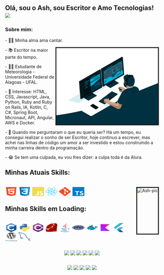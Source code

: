 ## Olá, sou o Ash, sou Escritor e Amo Tecnologias! <img src="https://raw.githubusercontent.com/iampavangandhi/iampavangandhi/master/gifs/Hi.gif" width="30px"></h2>  

### Sobre mim:
<div>
  <p> - 🎵🎶 Minha alma ama cantar.</p>  <img align = "right" alt = "Ash-gif" height = "250" border= "3px;" src = "programacao1.gif?raw=true">
</div>
<div>
  <p> - 📚 Escritor na maior parte do tempo. </p>
  <p> - 👨‍🎓 Estudante de Meteorologia - Universidade Federal de Alagoas - UFAL.</p>
  <p> - 🎯 Interesse: HTML, CSS, Javascript, Java, Python, Ruby and Ruby on Rails, IA, Kotlin, C, C#, Spring Boot, Micronaut, API, Angular, AWS e Docker.</p>
  <p> - 📖 Quando me perguntaram o que eu queria ser? Há um tempo, eu consegui realizar o sonho de ser Escritor, hoje continuo a escrever, mas achei nas linhas de código um amor a ser investido e estou construindo a minha carreira dentro da programação.</p>
  <p> - 😂 Se tem uma culpada, eu vou lhes dizer: a culpa toda é da Alura.</p>  
</div>

##
 
  ## Minhas Atuais Skills:
<div style = "display: inline_block"> <br>
  <img align = "center" alt = "Ash-HTML" height = "30" width = "40" src = "https://raw.githubusercontent.com/devicons/devicon/master/icons/html5/html5-original.svg ">
  <img align = "center" alt = "Ash-CSS" height = "30" width = "40" src = "https://raw.githubusercontent.com/devicons/devicon/master/icons/css3/css3-original.svg ">
  <img align = "center" alt = "Ash-Js" height = "30" width = "40" src = "https://raw.githubusercontent.com/devicons/devicon/master/icons/javascript/javascript-plain.svg ">
  <img align = "center" alt = "Ash-React" height = "30" width = "40" src = "https://raw.githubusercontent.com/devicons/devicon/master/icons/react/react-original.svg ">
  <img align = "center" alt = "Ash-React" height = "30" width = "40" src = "https://raw.githubusercontent.com/devicons/devicon/master/icons/git/git-original.svg ">
  <img align = "center" alt = "Ash-Ts" height = "30" width = "40" src = "https://raw.githubusercontent.com/devicons/devicon/master/icons/typescript/typescript-plain.svg ">
  <img align = "right" alt = "Ash-pic" height = "150" border= "3px;" src = "https://avatars.githubusercontent.com/u/81665287?v=4">
  

</div>
  
  ## Minhas Skills em Loading: 
 <div style = "display: inline_block"> <br>
   <img align = "center" alt = "Ash-C" height = "30" width = "40" src = "https://raw.githubusercontent.com/devicons/devicon/master/icons/c/c-original.svg "> 
   <img align = "center" alt = "Ash-Python" height = "30" width = "40" src = "https://raw.githubusercontent.com/devicons/devicon/master/icons/python/python-original.svg ">
   <img align = "center" alt = "Ash-Csharp" height = "30" width = "40" src = "https://raw.githubusercontent.com/devicons/devicon/master/icons/csharp/csharp-original.svg ">
   <img align = "center" alt = "Ash-Ruby" height = "30" width = "40" src = "https://raw.githubusercontent.com/devicons/devicon/master/icons/ruby/ruby-original.svg ">
   <img align = "center" alt = "Ash-Java" height = "30" width = "40" src = "https://raw.githubusercontent.com/devicons/devicon/master/icons/java/java-original.svg ">
   <img align = "center" alt = "Ash-Php" height = "30" width = "40" src = "https://raw.githubusercontent.com/devicons/devicon/master/icons/php/php-original.svg ">
   <img align = "center" alt = "Ash-Docker" height = "30" width = "40" src = "https://raw.githubusercontent.com/devicons/devicon/master/icons/docker/docker-original.svg ">
   <img align = "center" alt = "Ash-Kotlin" height = "30" width = "40" src = "https://raw.githubusercontent.com/devicons/devicon/master/icons/kotlin/kotlin-original.svg ">
   <img align = "center" alt = "Ash-Flutter" height = "30" width = "40" src = "https://raw.githubusercontent.com/devicons/devicon/master/icons/flutter/flutter-original.svg ">
   <img align = "center" alt = "Ash-Wp" height = "30" width = "40" src = "https://raw.githubusercontent.com/devicons/devicon/master/icons/wordpress/wordpress-original.svg ">
   <img align = "center" alt = "Ash-MySQL" height = "30" width = "40" src = "https://raw.githubusercontent.com/devicons/devicon/master/icons/mysql/mysql-original.svg ">
  </div>  
    
  ##
 
<div align="center"> 
  <a href="https://www.youtube.com/channel/UCFHAAeC6J7poqqa3RvBsuIA" target="_blank"><img src="https://img.shields.io/badge/YouTube-FF0000?style=for-the-badge&logo=youtube&logoColor=white" target="_blank"></a>
  <a href="https://instagram.com/ashorlowska" target="_blank"> <img src="https://img.shields.io/badge/-Instagram-%23E4405F?style=for-the-badge&logo=instagram&logoColor=white" target="_blank"></a>
 	<a href="https://www.twitch.tv/ashorlowska" target="_blank"> <img src="https://img.shields.io/badge/Twitch-9146FF?style=for-the-badge&logo=twitch&logoColor=white" target="_blank"></a>
 <a href="https://discord.gg/FmNZrduamU" target="_blank"> <img src = "https://img.shields.io/badge/Discord-7289DA?style=for-the-badge&logo=discord&logoColor=white "        target= "_blank "></a> 
  <a href = "mailto:ashorlowska.engsoftware @gmail.com" tagert="_blank"> <img src = "https://img.shields.io/badge/-Gmail-%23333?style=for-the-badge&logo=gmail&logoColor=white" target = "_ blank"></a>
  <a href="https://www.linkedin.com/in/ashorlowska/" target="_blank"> <img src="https://img.shields.io/badge/-LinkedIn-%230077B5?style=for-the-badge&logo=linkedin&logoColor=white" target="_blank"></a> 
  
  </div>
    
##
    
    
 <div align="center" style = "display: inline_block">
   <a href="https://loja.uiclap.com/titulo/ua654/" target="_blank"> <img src="http://storage.googleapis.com/images.uiclap.com/capa/ua654.jpg" style={height="150", width="150"} target="_blank"/></a>
   <a href="https://loja.uiclap.com/titulo/ua1311/"  target="_blank"> <img src="http://storage.googleapis.com/images.uiclap.com/capa/ua1311.jpg" style={height="150", width="150"} target="_blank" /></a>
   <a href="https://loja.uiclap.com/titulo/ua2655/"  target="_blank"> <img src="http://storage.googleapis.com/images.uiclap.com/capa/ua2655.jpg" style={height="142.5", width="142.5"} target="_blank"/></a>
   <a href="https://loja.uiclap.com/titulo/ua3655/"  target="_blank"> <img src="http://storage.googleapis.com/images.uiclap.com/capa/ua3655.jpg" style={height="142.5", width="142.5"} target="_blank"/></a>
   <a href="https://loja.uiclap.com/titulo/ua26934/"  target="_blank"> <img src="http://storage.googleapis.com/images.uiclap.com/capa/ua26934.jpg" style={height="142.5", width="142.5"} target="_blank"/></a>
    </div>
    
##
    
   
